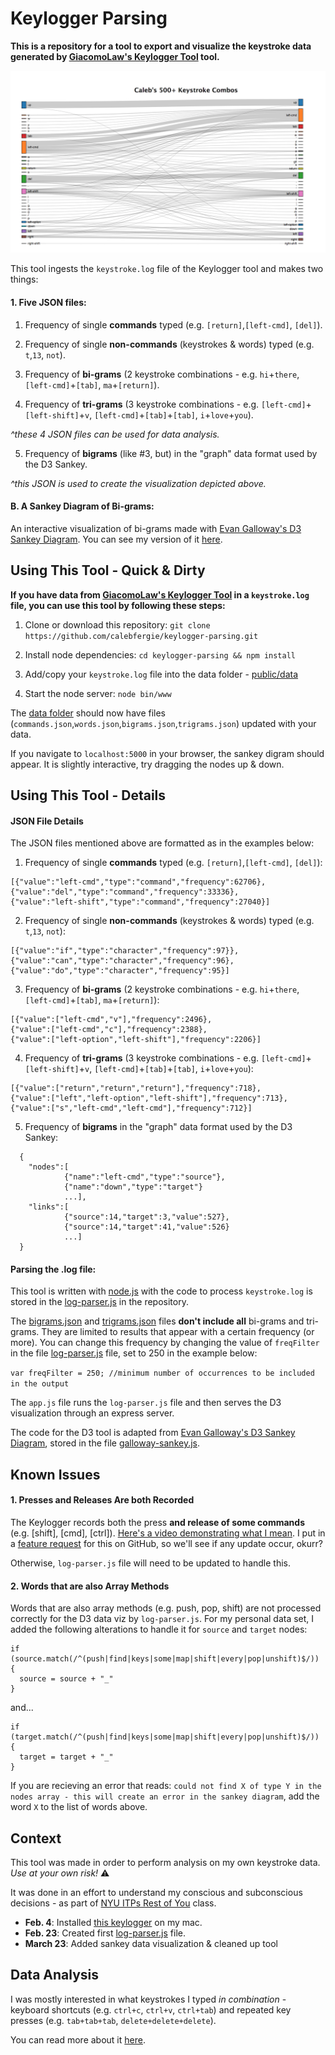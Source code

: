 # Keylogger Parsing

**This is a repository for a tool to export and visualize the keystroke data generated by [GiacomoLaw's Keylogger Tool](https://github.com/GiacomoLaw/Keylogger) tool.**

![](public/images/500-plus.png)

This tool ingests the `keystroke.log` file of the Keylogger tool and makes two things:

#### 1. Five JSON files:
1. Frequency of single **commands** typed (e.g. `[return]`,`[left-cmd]`, `[del]`).

2. Frequency of single **non-commands** (keystrokes & words) typed (e.g. `t`,`13`, `not`).

3. Frequency of **bi-grams** (2 keystroke combinations - e.g. `hi`+`there`, `[left-cmd]`+`[tab]`, `ma`+`[return]`).

4. Frequency of **tri-grams** (3 keystroke combinations - e.g. `[left-cmd]`+`[left-shift]`+`v`, `[left-cmd]`+`[tab]`+`[tab]`, `i`+`love`+`you`).

*^these 4 JSON files can be used for data analysis.*

5. Frequency of **bigrams** (like #3, but) in the "graph" data format used by the D3 Sankey.

*^this JSON is used to create the visualization depicted above.*

#### B. A Sankey Diagram of Bi-grams:

An interactive visualization of bi-grams made with [Evan Galloway's D3 Sankey Diagram](https://bl.ocks.org/gallowayevan/88d7c27ac2d1cfb78541d96b7477b43c). You can see my version of it [here](https://keylog-parser.herokuapp.com/).

## **Using This Tool - Quick & Dirty**

**If you have data from [GiacomoLaw's Keylogger Tool](https://github.com/GiacomoLaw/Keylogger) in a `keystroke.log` file, you can use this tool by following these steps:**

1. Clone or download this repository: `git clone https://github.com/calebfergie/keylogger-parsing.git`

2. Install node dependencies: `cd keylogger-parsing && npm install`

3. Add/copy your `keystroke.log` file into the data folder - [public/data](public/data/)

4. Start the node server: `node bin/www`

The [data folder](public/data) should now have files (`commands.json`,`words.json`,`bigrams.json`,`trigrams.json`) updated with your data.

If you navigate to `localhost:5000` in your browser, the sankey digram should appear. It is slightly interactive, try dragging the nodes up & down.

## **Using This Tool - Details**

#### JSON File Details

The JSON files mentioned above are formatted as in the examples below:

1. Frequency of single **commands** typed (e.g. `[return]`,`[left-cmd]`, `[del]`):
```
[{"value":"left-cmd","type":"command","frequency":62706},
{"value":"del","type":"command","frequency":33336},
{"value":"left-shift","type":"command","frequency":27040}]
```
2. Frequency of single **non-commands** (keystrokes & words) typed (e.g. `t`,`13`, `not`):
```
[{"value":"if","type":"character","frequency":97}},
{"value":"can","type":"character","frequency":96},
{"value":"do","type":"character","frequency":95}]
```
3. Frequency of **bi-grams** (2 keystroke combinations - e.g. `hi`+`there`, `[left-cmd]`+`[tab]`, `ma`+`[return]`):
```
[{"value":["left-cmd","v"],"frequency":2496},
{"value":["left-cmd","c"],"frequency":2388},
{"value":["left-option","left-shift"],"frequency":2206}]
```
4. Frequency of **tri-grams** (3 keystroke combinations - e.g. `[left-cmd]`+`[left-shift]`+`v`, `[left-cmd]`+`[tab]`+`[tab]`, `i`+`love`+`you`):
```
[{"value":["return","return","return"],"frequency":718},
{"value":["left","left-option","left-shift"],"frequency":713},
{"value":["s","left-cmd","left-cmd"],"frequency":712}]
```

5. Frequency of **bigrams** in the "graph" data format used by the D3 Sankey:
```
  {
    "nodes":[
            {"name":"left-cmd","type":"source"},
            {"name":"down","type":"target"}
            ...],
    "links":[
            {"source":14,"target":3,"value":527},
            {"source":14,"target":41,"value":526}
            ...]
  }       
  ```

#### Parsing the .log file:

 This tool is written with [node.js](https://nodejs.org/en/) with the code to process `keystroke.log` is stored in the [log-parser.js](public/data/log-parser.js) in the repository.

 The [bigrams.json](public/data/bigrams.json) and [trigrams.json](public/data/trigrams.json) files **don't include all** bi-grams and tri-grams. They are limited to results that appear with a certain frequency (or more). You can change this frequency by changing the value of `freqFilter` in the file [log-parser.js](public/data/log-parser.js) file, set to 250 in the example below:

 `var freqFilter = 250; //minimum number of occurrences to be included in the output`

 The `app.js` file runs the `log-parser.js` file and then serves the D3 visualization through an express server.

 The code for the D3 tool is adapted from [Evan Galloway's D3 Sankey Diagram](https://bl.ocks.org/gallowayevan/88d7c27ac2d1cfb78541d96b7477b43c), stored in the file [galloway-sankey.js](public/javascripts/galloway-sankey.js).

## Known Issues

#### 1. Presses and Releases Are both Recorded

The Keylogger records both the press **and release of some commands** (e.g. [shift], [cmd], [ctrl]). [Here's a video demonstrating what I mean](https://www.youtube.com/watch?v=dX7qauIfNJkI). I put in a [feature request](https://github.com/GiacomoLaw/Keylogger/issues/75) for this on GitHub, so we'll see if any update occur, okurr?

Otherwise, `log-parser.js` file will need to be updated to handle this.

#### 2. Words that are also Array Methods

Words that are also array methods (e.g. push, pop, shift) are not processed correctly for the D3 data viz by `log-parser.js`. For my personal data set, I added the following alterations to handle it for `source` and `target` nodes:

```
if (source.match(/^(push|find|keys|some|map|shift|every|pop|unshift)$/)) {
  source = source + "_"
}
```

and...

```
if (target.match(/^(push|find|keys|some|map|shift|every|pop|unshift)$/)) {
  target = target + "_"
}
```

If you are recieving an error that reads: `could not find X of type Y in the nodes array - this will create an error in the sankey diagram`, add the word `X` to the list of words above.

## **Context**

This tool was made in order to perform analysis on my own keystroke data. *Use at your own risk!* ⚠️

It was done in an effort to understand my conscious and subconscious decisions - as part of [NYU ITPs Rest of You](https://itp.nyu.edu/classes/roy19/) class.

- **Feb. 4**: Installed [this keylogger](https://github.com/GiacomoLaw/Keylogger) on my mac.
- **Feb. 23**: Created first [log-parser.js](public/data/log-parser.js) file.
- **March 23**: Added sankey data visualization & cleaned up tool

## Data Analysis

I was mostly interested in what keystrokes I typed *in combination* - keyboard shortcuts (e.g. `ctrl+c`, `ctrl+v`, `ctrl+tab`) and repeated key presses (e.g. `tab+tab+tab`, `delete+delete+delete`).

You can read more about it [here](https://itp.nyu.edu/classes/roy19/keylogger-results/).
